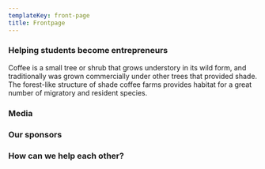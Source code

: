```yaml
---
templateKey: front-page
title: Frontpage
---
```

### Helping students become entrepreneurs

Coffee is a small tree or shrub that grows  understory in its wild form, and traditionally was grown commercially under other trees that provided shade. The forest-like structure of shade coffee farms provides habitat for a great number of migratory and resident species.

### Media

### Our sponsors

### How can we help each other?